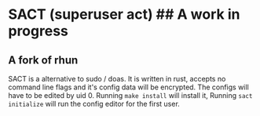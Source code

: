 # SACT (superuser act) ## A work in progress
## A fork of rhun

SACT is a alternative to sudo / doas. It is written in rust, accepts no command
line flags and it's config data will be encrypted. The configs will have to be edited by uid 0.
Running `make install` will install it, Running `sact initialize` will run the config editor
for the first user.
